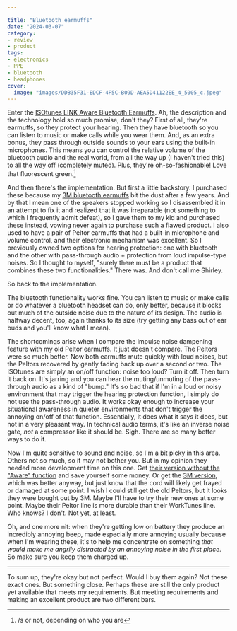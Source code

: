 ```yaml
---

title: "Bluetooth earmuffs"
date: "2024-03-07"
category:
- review
- product
tags:
- electronics
- PPE
- bluetooth
- headphones
cover:
  image: "images/DDB35F31-EDCF-4F5C-B09D-AEA5D41122EE_4_5005_c.jpeg"
---
```

Enter the [ISOtunes LINK Aware Bluetooth Earmuffs](https://www.amazon.com/dp/B094LSJ73H/ref=nosim?tag=ffwf0f-20). Ah, the description and the technology hold so much promise, don't they? First of all, they're earmuffs, so they protect your hearing. Then they have bluetooth so you can listen to music or make calls while you wear them. And, as an extra bonus, they  pass through outside sounds to your ears using the built-in microphones. This means you can control the relative volume of the bluetooth audio and the real world, from all the way up (I haven't tried this) to all the way off (completely muted). Plus, they're oh-so-fashionable! Love that fluorescent green.[^1]

[^1]: /s or not, depending on who you are

And then there's the implementation. But first a little backstory. I purchased these because my [3M bluetooth earmuffs](https://www.amazon.com/dp/B0723CYHPZ/ref=nosim?tag=ffwf0f-20) bit the dust after a few years. And by that I mean one of the speakers stopped working so I disassembled it in an attempt to fix it and realized that it was irreparable (not something to which I frequently admit defeat), so I gave them to my kid and purchased these instead, vowing never again to purchase such a flawed product. I also used to have a pair of Peltor earmuffs that had a built-in microphone and volume control, and their electronic mechanism was excellent. So I previously owned two options for hearing protection: one with bluetooth and the other with pass-through audio + protection from loud impulse-type noises. So I thought to myself, "surely there must be a product that combines these two functionalities." There was. And don't call me Shirley.

So back to the implementation.

The bluetooth functionality works fine. You can listen to music or make calls or do whatever a bluetooth headset can do, only better, because it blocks out much of the outside noise due to the nature of its design. The audio is halfway decent, too, again thanks to its size (try getting any bass out of ear buds and you'll know what I mean).

The shortcomings arise when I compare the impulse noise dampening feature with my old Peltor earmuffs. It just doesn't compare. The Peltors were so much better. Now both earmuffs mute quickly with loud noises, but the Peltors recovered by gently fading back up over a second or two. The ISOtunes are simply an on/off function: noise too loud? Turn it off. Then turn it back on. It's jarring and you can hear the muting/unmuting of the pass-through audio as a kind of "bump." It's so bad that if I'm in a loud or noisy environment that may trigger the hearing protection function, I simply do not use the pass-through audio. It works okay enough to increase your situational awareness in quieter environments that don't trigger the annoying on/off of that function. Essentially, it does what it says it does, but not in a very pleasant way. In technical audio terms, it's like an inverse noise gate, *not* a compressor like it should be. Sigh. There are so many better ways to do it.

Now I'm quite sensitive to sound and noise, so I'm a bit picky in this area. Others not so much, so it may not bother you. But in my opinion they needed more development time on this one. Get [their version without the "Aware" function](https://www.amazon.com/dp/B09X25KRPV/ref=nosim?tag=ffwf0f-20)  and save yourself some money. Or get the [3M version](https://www.amazon.com/dp/B0723CYHPZ/ref=nosim?tag=ffwf0f-20), which was better anyway, but just know that the cord will likely get frayed or damaged at some point. I wish I could still get the old Peltors, but it looks they were bought out by 3M. Maybe I'll have to try their new ones at some point. Maybe their Peltor line is more durable than their WorkTunes line. Who knows? I don't. Not yet, at least.

Oh, and one more nit: when they're getting low on battery they produce an incredibly annoying beep, made especially  more annoying usually because when I'm wearing these, it's to help me concentrate on something *that would make me angrily distracted by an annoying noise in the first place*. So make sure you keep them charged up.

---

To sum up, they're okay but not perfect. Would I buy them again? Not these exact ones. But something close. Perhaps these are still the only product yet available that meets my requirements. But meeting requirements and making an excellent product are two different bars.